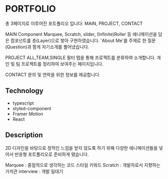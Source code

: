 # PORTFOLIO

총 3페이지로 이루어진 포트폴리오 입니다: MAIN, PROJECT, CONTACT

MAIN Component
Marquee, Scratch, slider, (Infinite)Roller 등 애니메이션을 담은 컴포넌트를 층(Layer)으로 쌓아 구현하였습니다.
'About Me'를 주제로 한 질문(Question)과 함게 자기소개를 풀어냈습니다.

PROJECT
ALL,TEAM,SINGLE 필터 탭을 통해 프로젝트를 분류하여 소개합니다.
개인 및 팀 프로젝트를 정리하여 보여주는 페이지입니다.

CONTACT
문의 및 연락을 위한 정보를 제공합니다.

## Technology

- typescript
- styled-component
- Framer Motion
- React

## Description

2D 디자인을 바탕으로 정적인 느낌을 받지 않도록 하기 위해 다양한 애니메이션들을 넣어서 반응형 포트폴리오로 준비하게 됐습니다.

Marquee : 중점적으로 생각하는 코드 스타일 키워드
Scratch : 개발자로서 지향하는 가치관
interview : 개발 일대기
